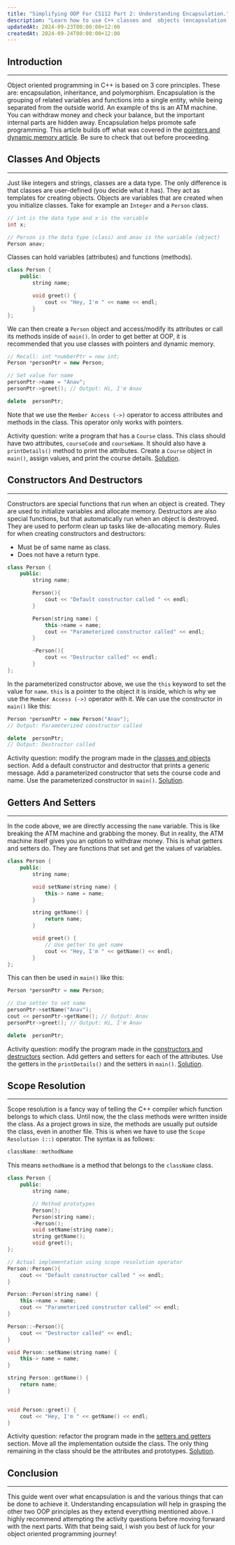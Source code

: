 ```yaml
---
title: "Simplifying OOP For CS112 Part 2: Understanding Encapsulation."
description: "Learn how to use C++ classes and  objects (encapsulation) with code examples, activity questions and free solutions"
updatedAt: 2024-09-23T00:00:00+12:00
createdAt: 2024-09-24T00:00:00+12:00
---
```


## Introduction

---

Object oriented programming in C++ is based on 3 core principles. These are: encapsulation, inheritance, and polymorphism. Encapsulation is the grouping of related variables and functions into a single entity, while being separated from the outside world. An example of ths is an ATM machine. You can withdraw money and check your balance, but the important internal parts are hidden away. Encapsulation helps promote safe programming. This article builds off what was covered in the [pointers and dynamic memory article](https://anav.dev/blogs/simplifying-oop-for-cs112-part-1-pointers-and-dynamic-memory). Be sure to check that out before proceeding.

## Classes And Objects

---

Just like integers and strings, classes are a data type. The only difference is that classes are user-defined (you decide what it has). They act as templates for creating objects. Objects are variables that are created when you initialize classes. Take for example an `Integer` and a `Person` class.

```cpp
// int is the data type and x is the variable
int x;

// Person is the data type (class) and anav is the variable (object)
Person anav;
```

Classes can hold variables (attributes) and functions (methods).

```cpp
class Person {
    public:
        string name;

        void greet() {
            cout << "Hey, I'm " << name << endl;
        }
};
```

We can then create a `Person` object and access/modify its attributes or call its methods inside of `main()`. In order to get better at OOP, it is recommended that you use classes with pointers and dynamic memory.

```cpp
// Recall: int *numberPtr = new int;
Person *personPtr = new Person;

// Set value for name
personPtr->name = "Anav";
personPtr->greet(); // Output: Hi, I'm Anav

delete  personPtr;
```

Note that we use the `Member Access (->)` operator to access attributes and methods in the class. This operator only works with pointers.

Activity question: write a program that has a `Course` class. This class should have two attributes, `courseCode` and `courseName`. It should also have a `printDetails()` method to print the attributes. Create a `Course` object in `main()`, assign values, and print the course details. [Solution](https://github.com/anav5704/simplifying-oop-for-CS112/blob/main/encapsulation/classes-and-objects.cpp).

## Constructors And Destructors

---

Constructors are special functions that run when an object is created. They are used to initialize variables and allocate memory. Destructors are also special functions, but that automatically run when an object is destroyed. They are used to perform clean up tasks like de-allocating memory. Rules for when creating constructors and destructors:

-   Must be of same name as class.
-   Does not have a return type.

```cpp
class Person {
    public:
        string name;

        Person(){
            cout << "Default constructor called " << endl;
        }

        Person(string name) {
            this->name = name;
            cout << "Parameterized constructor called" << endl;
        }

        ~Person(){
            cout << "Destructor called" << endl;
        }
};
```

In the parameterized constructor above, we use the `this` keyword to set the value for `name`. `this` is a pointer to the object it is inside, which is why we use the `Member Access (->)` operator with it. We can use the constructor in `main()` like this:

```cpp
Person *personPtr = new Person("Anav");
// Output: Parameterized constructor called

delete  personPtr;
// Output: Destructor called
```

Activity question: modify the program made in the [classes and objects](#classes-and-objects) section. Add a default constructor and destructor that prints a generic message. Add a parameterized constructor that sets the course code and name. Use the parameterized constructor in `main()`. [Solution](https://github.com/anav5704/simplifying-oop-for-CS112/blob/main/encapsulation/constructors-and-destructors.cpp).

## Getters And Setters

---

In the code above, we are directly accessing the `name` variable. This is like breaking the ATM machine and grabbing the money. But in reality, the ATM machine itself gives you an option to withdraw money. This is what getters and setters do. They are functions that set and get the values of variables.

```cpp
class Person {
    public:
        string name;

        void setName(string name) {
            this-> name = name;
        }

        string getName() {
            return name;
        }

        void greet() {
            // Use getter to get name
            cout << "Hey, I'm " << getName() << endl;
        }
};
```

This can then be used in `main()` like this:

```cpp
Person *personPtr = new Person;

// Use setter to set name
personPtr->setName("Anav");
cout << personPtr->getName(); // Output: Anav
personPtr->greet(); // Output: Hi, I'm Anav

delete  personPtr;
```

Activity question: modify the program made in the [constructors and destructors](#getters-and-setters) section. Add getters and setters for each of the attributes. Use the getters in the `printDetails()` and the setters in `main()`. [Solution](https://github.com/anav5704/simplifying-oop-for-CS112/blob/main/encapsulation/getters-and-setters.cpp).

## Scope Resolution

---

Scope resolution is a fancy way of telling the C++ compiler which function belongs to which class. Until now, the the class methods were written inside the class. As a project grows in size, the methods are usually put outside the class, even in another file. This is when we have to use the `Scope Resolution (::)` operator. The syntax is as follows:

```cpp
className::methodName
```

This means `methodName` is a method that belongs to the `className` class.

```cpp
class Person {
    public:
        string name;

        // Method prototypes
        Person();
        Person(string name);
        ~Person();
        void setName(string name);
        string getName();
        void greet();
};

// Actual implementation using scope resolution operator
Person::Person(){
    cout << "Default constructor called " << endl;
}

Person::Person(string name) {
    this->name = name;
    cout << "Parameterized constructor called" << endl;
}

Person::~Person(){
    cout << "Destructor called" << endl;
}

void Person::setName(string name) {
    this-> name = name;
}

string Person::getName() {
    return name;
}


void Person::greet() {
    cout << "Hey, I'm " << getName() << endl;
}
```

Activity question: refactor the program made in the [setters and getters](#getters-and-setters) section. Move all the implementation outside the class. The only thing remaining in the class should be the attributes and prototypes. [Solution](https://github.com/anav5704/simplifying-oop-for-CS112/blob/main/encapsulation/scope-resolution.cpp).

## Conclusion

---

This guide went over what encapsulation is and the various things that can be done to achieve it. Understanding encapsulation will help in grasping the other two OOP principles as they extend everything mentioned above. I highly recommend attempting the activity questions before moving forward with the next parts. With that being said, I wish you best of luck for your object oriented programming journey!

